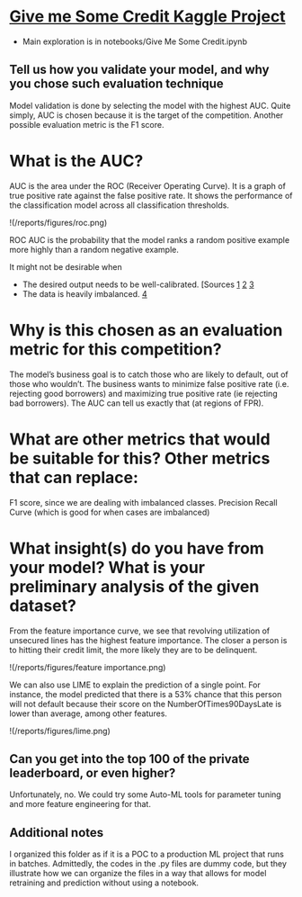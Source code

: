 # [Give me Some Credit Kaggle Project](https://www.kaggle.com/c/GiveMeSomeCredit/data)
- Main exploration is in notebooks/Give Me Some Credit.ipynb

## Tell us how you validate your model, and why you chose such evaluation technique
Model validation is done by selecting the model with the highest AUC. Quite simply, AUC is chosen because it is the target of the competition. Another possible evaluation metric is the F1 score. 

# What is the AUC? 
AUC is the area under the ROC (Receiver Operating Curve). It is a graph of true positive rate against the false positive rate. It shows the performance of the classification model across all classification thresholds. 

!(/reports/figures/roc.png)

ROC AUC is the probability that the model ranks a random positive example more highly than a random negative example. 

It might not be desirable when
- The desired output needs to be well-calibrated. [Sources [1](https://sinyi-chou.github.io/classification-auc/) [2](https://neptune.ai/blog/f1-score-accuracy-roc-auc-pr-auc) [3](https://www.youtube.com/watch?v=RXMu96RJj_s)
- The data is heavily imbalanced. [4](https://stats.stackexchange.com/questions/262616/roc-vs-precision-recall-curves-on-imbalanced-dataset)

# Why is this chosen as an evaluation metric for this competition?
The model’s business goal is to catch those who are likely to default, out of those who wouldn’t. The business wants to minimize false positive rate (i.e. rejecting good borrowers) and maximizing true positive rate (ie rejecting bad borrowers). The AUC can tell us exactly that (at regions of FPR). 


# What are other metrics that would be suitable for this? Other metrics that can replace:
F1 score, since we are dealing with imbalanced classes.
Precision Recall Curve (which is good for when cases are imbalanced)

# What insight(s) do you have from your model? What is your preliminary analysis of the given dataset?
From the feature importance curve, we see that revolving utilization of unsecured lines has the highest feature importance. The closer a person is to hitting their credit limit, the more likely they are to be delinquent.

!(/reports/figures/feature importance.png)

We can also use LIME to explain the prediction of a single point. For instance, the model predicted that there is a 53% chance that this person will not default because their score on the NumberOfTimes90DaysLate is lower than average, among other features.

!(/reports/figures/lime.png)

## Can you get into the top 100 of the private leaderboard, or even higher?
Unfortunately, no. We could try some Auto-ML tools for parameter tuning and more feature engineering for that.

## Additional notes
I organized this folder as if it is a POC to a production ML project that runs in batches. Admittedly, the codes in the .py files are dummy code, but they illustrate how we can organize the files in a way that allows for model retraining and prediction without using a notebook. 
